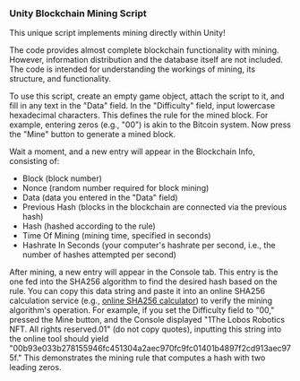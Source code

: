 ### Unity Blockchain Mining Script

This unique script implements mining directly within Unity!

The code provides almost complete blockchain functionality with mining. However, information distribution and the database itself are not included. The code is intended for understanding the workings of mining, its structure, and functionality.

To use this script, create an empty game object, attach the script to it, and fill in any text in the "Data" field. In the "Difficulty" field, input lowercase hexadecimal characters. This defines the rule for the mined block. For example, entering zeros (e.g., "00") is akin to the Bitcoin system. Now press the "Mine" button to generate a mined block.

Wait a moment, and a new entry will appear in the Blockchain Info, consisting of:

- Block (block number)
- Nonce (random number required for block mining)
- Data (data you entered in the "Data" field)
- Previous Hash (blocks in the blockchain are connected via the previous hash)
- Hash (hashed according to the rule)
- Time Of Mining (mining time, specified in seconds)
- Hashrate In Seconds (your computer's hashrate per second, i.e., the number of hashes attempted per second)

After mining, a new entry will appear in the Console tab. This entry is the one fed into the SHA256 algorithm to find the desired hash based on the rule. You can copy this data string and paste it into an online SHA256 calculation service (e.g., [online SHA256 calculator](https://emn178.github.io/online-tools/sha256.html)) to verify the mining algorithm's operation. For example, if you set the Difficulty field to "00," pressed the Mine button, and the Console displayed "1The Lobos Robotics NFT. All rights reserved.01" (do not copy quotes), inputting this string into the online tool should yield "00b93e033b278155946fc451304a2aec970fc9fc01401b4897f2cd913aec975f." This demonstrates the mining rule that computes a hash with two leading zeros.
